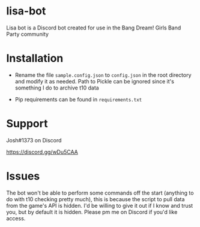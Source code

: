 ﻿# lisa-bot
Lisa bot is a Discord bot created for use in the Bang Dream! Girls Band Party community

# Installation
* Rename the file `sample.config.json` to `config.json` in the root directory and modify it as needed. Path to Pickle can be ignored since it's something I do to archive t10 data

* Pip requirements can be found in `requirements.txt`

# Support
Josh#1373 on Discord

https://discord.gg/wDu5CAA

# Issues
The bot won't be able to perform some commands off the start (anything to do with t10 checking pretty much), this is because the script to pull data from the game's API is hidden. I'd be willing to give it out if I know and trust you, but by default it is hidden. Please pm me on Discord if you'd like access.
